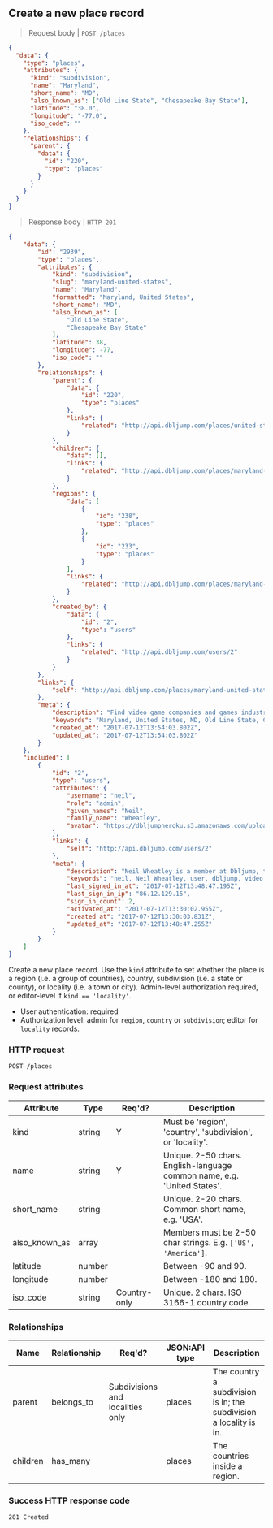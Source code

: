 ## <a name="places_create"></a>Create a new place record

> Request body | `POST /places`

```JSON
{
  "data": {
    "type": "places",
    "attributes": {
      "kind": "subdivision",
      "name": "Maryland",
      "short_name": "MD",
      "also_known_as": ["Old Line State", "Chesapeake Bay State"],
      "latitude": "38.0",
      "longitude": "-77.0",
      "iso_code": ""
    },
    "relationships": {
      "parent": {
        "data": {
          "id": "220",
          "type": "places"
        }
      }
    }
  }
}
```

> Response body | `HTTP 201`

```JSON
{
    "data": {
        "id": "2939",
        "type": "places",
        "attributes": {
            "kind": "subdivision",
            "slug": "maryland-united-states",
            "name": "Maryland",
            "formatted": "Maryland, United States",
            "short_name": "MD",
            "also_known_as": [
                "Old Line State",
                "Chesapeake Bay State"
            ],
            "latitude": 38,
            "longitude": -77,
            "iso_code": ""
        },
        "relationships": {
            "parent": {
                "data": {
                    "id": "220",
                    "type": "places"
                },
                "links": {
                    "related": "http://api.dbljump.com/places/united-states"
                }
            },
            "children": {
                "data": [],
                "links": {
                    "related": "http://api.dbljump.com/places/maryland-united-states/children"
                }
            },
            "regions": {
                "data": [
                    {
                        "id": "238",
                        "type": "places"
                    },
                    {
                        "id": "233",
                        "type": "places"
                    }
                ],
                "links": {
                    "related": "http://api.dbljump.com/places/maryland-united-states/regions"
                }
            },
            "created_by": {
                "data": {
                    "id": "2",
                    "type": "users"
                },
                "links": {
                    "related": "http://api.dbljump.com/users/2"
                }
            }
        },
        "links": {
            "self": "http://api.dbljump.com/places/maryland-united-states"
        },
        "meta": {
            "description": "Find video game companies and games industry professionals from Maryland, United States at Dbljump.",
            "keywords": "Maryland, United States, MD, Old Line State, Chesapeake Bay State, state, county, place, dbljump, video games, pc games, gaming",
            "created_at": "2017-07-12T13:54:03.802Z",
            "updated_at": "2017-07-12T13:54:03.802Z"
        }
    },
    "included": [
        {
            "id": "2",
            "type": "users",
            "attributes": {
                "username": "neil",
                "role": "admin",
                "given_names": "Neil",
                "family_name": "Wheatley",
                "avatar": "https://dbljumpheroku.s3.amazonaws.com/uploads/user_avatar/2/1707121330.jpg"
            },
            "links": {
                "self": "http://api.dbljump.com/users/2"
            },
            "meta": {
                "description": "Neil Wheatley is a member at Dbljump, the video game reference.",
                "keywords": "neil, Neil Wheatley, user, dbljump, video games, pc games, gaming",
                "last_signed_in_at": "2017-07-12T13:48:47.195Z",
                "last_sign_in_ip": "86.12.129.15",
                "sign_in_count": 2,
                "activated_at": "2017-07-12T13:30:02.955Z",
                "created_at": "2017-07-12T13:30:03.831Z",
                "updated_at": "2017-07-12T13:48:47.255Z"
            }
        }
    ]
}
```

Create a new place record. Use the `kind` attribute to set whether the place is a region (i.e. a group of countries), country, subdivision (i.e. a state or county), or locality (i.e. a town or city). Admin-level authorization required, or editor-level if `kind == 'locality'`.

* User authentication: required
* Authorization level: admin for `region`, `country` or `subdivision`; editor for `locality` records.

### HTTP request

`POST /places`

### Request attributes

Attribute | Type | Req'd? | Description
--------- | ---- | ------ | -----------
kind | string | Y | Must be 'region', 'country', 'subdivision', or 'locality'.
name | string | Y | Unique. 2-50 chars. English-language common name, e.g. 'United States'.
short_name | string | | Unique. 2-20 chars. Common short name, e.g. 'USA'.
also_known_as | array | | Members must be 2-50 char strings. E.g. `['US', 'America']`.
latitude | number | | Between -90 and 90.
longitude | number | | Between -180 and 180.
iso_code | string | Country-only | Unique. 2 chars. ISO 3166-1 country code.

### Relationships

Name | Relationship | Req'd? | JSON:API type | Description
---- | ------------ | ------ | ------------- | ----------
parent | belongs_to | Subdivisions and localities only | places | The country a subdivision is in; the subdivision a locality is in.
children | has_many | | places | The countries inside a region.

### Success HTTP response code

`201 Created`
